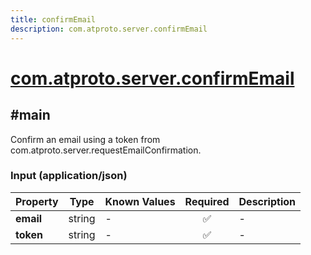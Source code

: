 ```yaml
---
title: confirmEmail
description: com.atproto.server.confirmEmail
---
```


# [com.atproto.server.confirmEmail](https://github.com/myConsciousness/atproto.dart/blob/main/lexicons/com/atproto/server/confirmEmail.json)

## #main

Confirm an email using a token from com.atproto.server.requestEmailConfirmation.

### Input (application/json)

| Property | Type | Known Values | Required | Description |
| --- | --- | --- | :---: | --- |
| **email** | string | - | ✅ | - |
| **token** | string | - | ✅ | - |

